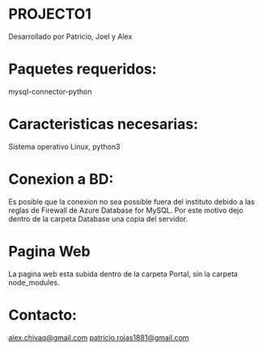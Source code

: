 # PROJECTO1

Desarrollado por Patricio, Joel y Alex

# Paquetes requeridos:

mysql-connector-python

# Caracteristicas necesarias:

Sistema operativo Linux,
python3

# Conexion a BD:
Es posible que la conexion no sea possible fuera del instituto debido a las reglas de Firewall de Azure Database for MySQL. Por este motivo dejo dentro de la carpeta Database una copia del servidor. 

# Pagina Web
La pagina web esta subida dentro de la carpeta Portal, sin la carpeta node_modules.

# Contacto:

alex.chivaq@gmail.com
patricio.rojas1881@gmail.com
